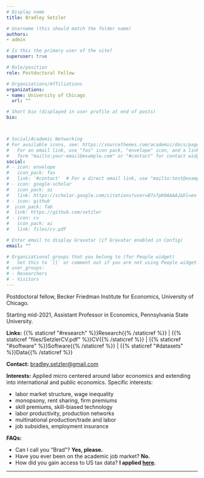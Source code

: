 ```yaml
---
# Display name
title: Bradley Setzler

# Username (this should match the folder name)
authors:
- admin

# Is this the primary user of the site?
superuser: true

# Role/position
role: Postdoctoral Fellow

# Organizations/Affiliations
organizations:
- name: University of Chicago
  url: ""

# Short bio (displayed in user profile at end of posts)
bio: 



# Social/Academic Networking
# For available icons, see: https://sourcethemes.com/academic/docs/page-builder/#icons
#   For an email link, use "fas" icon pack, "envelope" icon, and a link in the
#   form "mailto:your-email@example.com" or "#contact" for contact widget.
social:
# - icon: envelope
#   icon_pack: fas
#   link: '#contact'  # For a direct email link, use "mailto:test@example.org".
# - icon: google-scholar
#   icon_pack: ai
#   link: https://scholar.google.com/citations?user=B7x7pK0AAAAJ&hl=en
# - icon: github
#  icon_pack: fab
#  link: https://github.com/setzler
# - icon: cv
#   icon_pack: ai
#   link: files/cv.pdf

# Enter email to display Gravatar (if Gravatar enabled in Config)
email: ""

# Organizational groups that you belong to (for People widget)
#   Set this to `[]` or comment out if you are not using People widget.
# user_groups:
# - Researchers
# - Visitors
---
```


Postdoctoral fellow, Becker Friedman Institute for Economics, University of Chicago.

Starting mid-2021, Assistant Professor in Economics, Pennsylvania State University.

**Links:** {{% staticref "#research" %}}Research{{% /staticref %}} | {{% staticref "files/SetzlerCV.pdf" %}}CV{{% /staticref %}} | {{% staticref "#software" %}}Software{{% /staticref %}} | {{% staticref "#datasets" %}}Data{{% /staticref %}}

**Contact:** bradley.setzler@gmail.com

**Interests:** Applied micro centered around labor economics and extending into international and public economics. Specific interests:
- labor market structure, wage inequality
- monopsony, rent sharing, firm premiums
- skill premiums, skill-biased technology
- labor productivity, production networks
- multinational production/trade and labor
- job subsidies, employment insurance

**FAQs:**
- Can I call you "Brad"? **Yes, please.**
- Have you ever been on the academic job market? **No.**
- How did you gain access to US tax data? **I applied [here](https://www.irs.gov/statistics/soi-tax-stats-joint-statistical-research-program).**



-------
